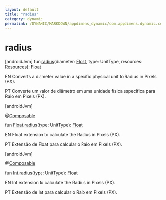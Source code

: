 ```yaml
---
layout: default
title: "radius"
category: dynamic
permalink: /DYNAMIC/MARKDOWN/appdimens_dynamic/com.appdimens.dynamic.compose/-app-dimens-physical-units/radius.html
---
```


# radius

[androidJvm]
fun [radius](radius.md)(diameter: [Float](https://kotlinlang.org/api/core/kotlin-stdlib/kotlin/-float/index.html), type: UnitType, resources: [Resources](https://developer.android.com/reference/kotlin/android/content/res/Resources.html)): [Float](https://kotlinlang.org/api/core/kotlin-stdlib/kotlin/-float/index.html)

EN Converts a diameter value in a specific physical unit to Radius in Pixels (PX).

PT Converte um valor de diâmetro em uma unidade física específica para Raio em Pixels (PX).

[androidJvm]

@[Composable](https://developer.android.com/reference/kotlin/androidx/compose/runtime/Composable.html)

fun [Float](https://kotlinlang.org/api/core/kotlin-stdlib/kotlin/-float/index.html).[radius](radius.md)(type: UnitType): [Float](https://kotlinlang.org/api/core/kotlin-stdlib/kotlin/-float/index.html)

EN Float extension to calculate the Radius in Pixels (PX).

PT Extensão de Float para calcular o Raio em Pixels (PX).

[androidJvm]

@[Composable](https://developer.android.com/reference/kotlin/androidx/compose/runtime/Composable.html)

fun [Int](https://kotlinlang.org/api/core/kotlin-stdlib/kotlin/-int/index.html).[radius](radius.md)(type: UnitType): [Float](https://kotlinlang.org/api/core/kotlin-stdlib/kotlin/-float/index.html)

EN Int extension to calculate the Radius in Pixels (PX).

PT Extensão de Int para calcular o Raio em Pixels (PX).